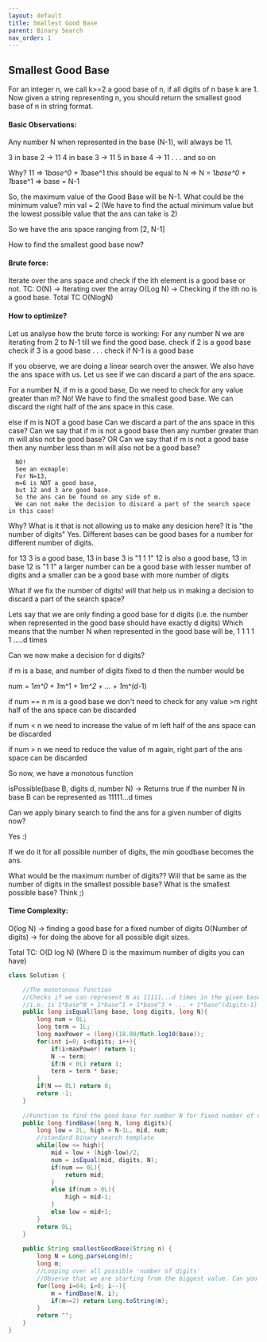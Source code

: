 ```yaml
---
layout: default
title: Smallest Good Base
parent: Binary Search
nav_order: 1
---
```


 ## Smallest Good Base
  For an integer n, we call k>=2 a good base of n, if all digits of n base k are 1.
  Now given a string representing n, you should return the smallest good base of n in string format.
 
 
  #### Basic Observations:
  Any number N when represented in the base (N-1), will always be 11.
 
  3 in base 2 -> 11
  4 in base 3 -> 11
  5 in base 4 -> 11
  .
  .
  .
  and so on
 
  Why? 
  11 => 1*base^0 + 1*base^1
  this should be equal to N
  => N = 1*base^0 + 1*base^1
  => base = N-1
 
  So, the maximum value of the Good Base will be N-1.
  What could be the minimum value? 
  min val = 2 (We have to find the actual minimum value but the lowest possible value that the ans can take is 2)
 
  So we have the ans space ranging from [2, N-1]
 
  How to find the smallest good base now?
 
  #### Brute force:
 
  Iterate over the ans space and check if the ith element is a good base or not.
  TC: 
  O(N) -> Iterating over the array
  O(Log N) -> Checking if the ith no is a good base.
  Total TC O(NlogN)
 
  #### How to optimize?
 
  Let us analyse how the brute force is working:
  For any number N  we are iterating from 2 to N-1 till we find the good base.
  check if 2 is a good base 
  check if 3 is a good base
  .
  .
  .
  check if N-1 is a good base
 
  If you observe, we are doing a linear search over the answer.
  We also have the ans space with us. Let us see if we can discard a part of the ans space.
 
  For a number N, 
  if m is a good base,
      Do we need to check for any value greater than m?
      No! We have to find the smallest good base.
      We can discard the right half of the ans space in this case.
 
  else if m is NOT a good base
      Can we discard a part of the ans space in this case?
      Can we say that if m is not a good base then any number greater than m will also not be good base?
      OR Can we say that if m is not a good base then any number less than m will also not be a good base?
 
      NO!
      See an exmaple:
      For N=13,
      m=6 is NOT a good base,
      but 12 and 3 are good base.
      So the ans can be found on any side of m.
      We can not make the decision to discard a part of the search space in this case!
  
  Why?  What is it that is not allowing us to make any desicion here?
  It is "the number of digits"
  Yes. Different bases can be good bases for a number for different number of digits.
 
  for 13
  3 is a good base, 13 in base 3 is "1 1 1"
  12 is also a good base, 13 in base 12 is "1 1"
  a larger number can be a good base with lesser number of digits
  and a smaller can be a good base with more number of digits
 
  What if we fix the number of digits!
  will that help us in making a decision to discard a part of the search space?
 
 Lets say that we are only finding a good base for d digits (i.e. the number when represented in the good base should have exactly d digits)
  Which means that the number N when represented in the good base will be, 1 1 1 1 1 .....d times
 
  Can we now make a decision for d digits?
 
  if m is a base, and number of digits fixed to d
  then the number would be
 
  num = 1*m^0 + 1*m^1 + 1*m^2 + ... + 1*m^(d-1)
  
  if num == n
     m is a good base
     we don't need to check for any value >m
     right half of the ans space can be discarded
 
  if num < n
     we need to increase the value of m
     left half of the ans space can be discarded
 
  if num > n
     we need to reduce the value of m
     again,  right part of the ans space can be discarded
     
  So now, we have a monotous function
 
  isPossible(base B, digits d, number N) -> Returns true if the number N in base B can be represented as 11111...d times
 
  Can we apply binary search to find the ans for a given number of digits now?
 
  Yes :)
 
  If we do it for all possible number of digits, the min goodbase becomes the ans.
  
  What would be the maximum number of digits??
  Will that be same as the number of digits in the smallest possible base?
  What is the smallest possible base?
  Think ;)
 
  #### Time Complexity: 
  O(log N) -> finding a good base for a fixed number of digits
  O(Number of digits) -> for doing the above for all possible digit sizes.
  
  Total TC: O(D log N) (Where D is the maximum number of digits you can have)
 
 
```java
class Solution {   

    //The monotonous function
    //Checks if we can represent N as 11111...d times in the given base
    //i.e. is 1*base^0 + 1*base^1 + 1*base^3 + ... + 1*base^(digits-1) == N ?
    public long isEqual(long base, long digits, long N){
        long num = 0L;
        long term = 1L;
        long maxPower = (long)(18.00/Math.log10(base));
        for(int i=0; i<digits; i++){
            if(i>maxPower) return 1;
            N -= term;
            if(N < 0L) return 1;
            term = term * base;
        }
        if(N == 0L) return 0;
        return -1;
    }
    
    //Function to find the good base for number N for fixed number of digits
    public long findBase(long N, long digits){
        long low = 2L, high = N-1L, mid, num;      
        //standard binary search template
        while(low <= high){   
            mid = low + (high-low)/2;
            num = isEqual(mid, digits, N);
            if(num == 0L){
                return mid;
            }
            else if(num > 0L){
                high = mid-1;
            }
            else low = mid+1;
        }
        return 0L;
    }
    
    public String smallestGoodBase(String n) {
        long N = Long.parseLong(n);
        long m;
        //Looping over all possible 'number of digits'
        //Observe that we are starting from the biggest value. Can you think why?
        for(long i=64; i>0; i--){          
            m = findBase(N, i);
            if(m>=2) return Long.toString(m); 
        }
        return "";
    }
}
```
